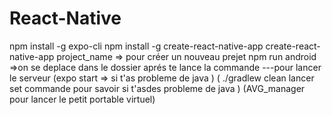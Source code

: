 # React-Native
npm install -g expo-cli
npm install -g create-react-native-app
create-react-native-app project_name => pour créer un nouveau prejet
npm run android =>on se deplace dans le dossier aprés te lance la commande ---pour lancer le serveur
(expo start => si t'as probleme de java )
( ./gradlew clean lancer set commande pour savoir si t'asdes probleme de java )
(AVG_manager pour lancer le petit portable virtuel)

